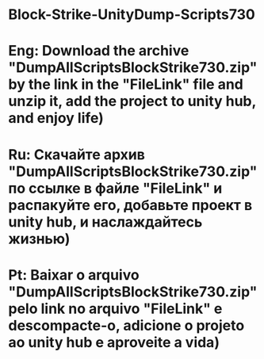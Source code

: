 # Block-Strike-UnityDump-Scripts730
# Eng: Download the archive "DumpAllScriptsBlockStrike730.zip" by the link in the "FileLink" file and unzip it, add the project to unity hub, and enjoy life)
# Ru: Скачайте архив "DumpAllScriptsBlockStrike730.zip" по ссылке в файле "FileLink" и распакуйте его, добавьте проект в unity hub, и наслаждайтесь жизнью)
# Pt: Baixar o arquivo "DumpAllScriptsBlockStrike730.zip" pelo link no arquivo "FileLink" e descompacte-o, adicione o projeto ao unity hub e aproveite a vida)
